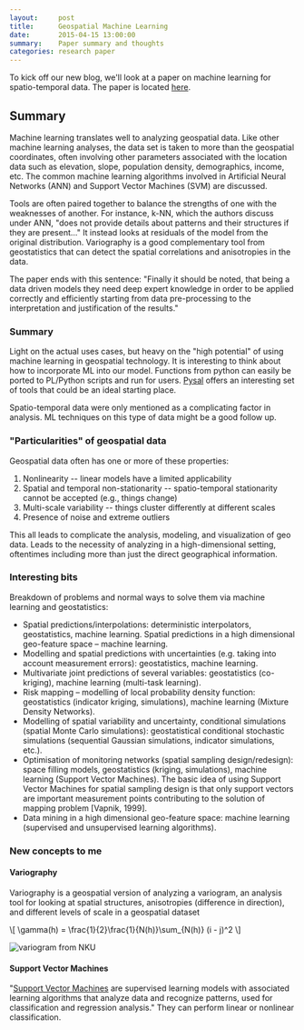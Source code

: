 ```yaml
---
layout:     post
title:      Geospatial Machine Learning
date:       2015-04-15 13:00:00
summary:    Paper summary and thoughts
categories: research paper
---
```


To kick off our new blog, we'll look at a paper on machine learning for spatio-temporal data. The paper is located [here](http://www.iemss.org/iemss2008/uploads/Main/S04-09-Kanevski_et_al-IEMSS2008.pdf).

## Summary

Machine learning translates well to analyzing geospatial data. Like other machine learning analyses, the data set is taken to more than the geospatial coordinates, often involving other parameters associated with the location data such as elevation, slope, population density, demographics, income, etc. The common machine learning algorithms involved in Artificial Neural Networks (ANN) and Support Vector Machines (SVM) are discussed.

Tools are often paired together to balance the strengths of one with the weaknesses of another. For instance, k-NN, which the authors discuss under ANN, "does not provide details about patterns and their structures if they are present..." It instead looks at residuals of the model from the original distribution. Variography is a good complementary tool from geostatistics that can detect the spatial correlations and anisotropies in the data.

The paper ends with this sentence: "Finally it should be noted, that being a data driven models they need deep expert knowledge in order to be applied correctly and efficiently starting from data pre-processing to the interpretation and justification of the results."

### Summary
Light on the actual uses cases, but heavy on the "high potential" of using machine learning in geospatial technology. It is interesting to think about how to incorporate ML into our model. Functions from python can easily be ported to PL/Python scripts and run for users. [Pysal](https://pysal.readthedocs.org/en/latest/library/spreg/ml_lag_regimes.html) offers an interesting set of tools that could be an ideal starting place.

Spatio-temporal data were only mentioned as a complicating factor in analysis. ML techniques on this type of data might be a good follow up.

### "Particularities" of geospatial data

Geospatial data often has one or more of these properties:

1. Nonlinearity -- linear models have a limited applicability
2. Spatial and temporal non-stationarity -- spatio-temporal stationarity cannot be accepted (e.g., things change)
3. Multi-scale variability -- things cluster differently at different scales
4. Presence of noise and extreme outliers

This all leads to complicate the analysis, modeling, and visualization of geo data. Leads to the necessity of analyzing in a high-dimensional setting, oftentimes including more than just the direct geographical information.

### Interesting bits

Breakdown of problems and normal ways to solve them via machine learning and geostatistics:

+ Spatial predictions/interpolations: deterministic interpolators, geostatistics, machine learning. Spatial predictions in a high dimensional geo-feature space – machine learning.
+ Modelling and spatial predictions with uncertainties (e.g. taking into account measurement errors): geostatistics, machine learning.
+ Multivariate joint predictions of several variables: geostatistics (co-kriging), machine learning (multi-task learning).
+ Risk mapping – modelling of local probability density function: geostatistics (indicator kriging, simulations), machine learning (Mixture Density Networks).
+ Modelling of spatial variability and uncertainty, conditional simulations (spatial Monte Carlo simulations): geostatistical conditional stochastic simulations (sequential Gaussian simulations, indicator simulations, etc.).
+ Optimisation of monitoring networks (spatial sampling design/redesign): space filling models, geostatistics (kriging, simulations), machine learning (Support Vector Machines). The basic idea of using Support Vector Machines for spatial sampling design is that only support vectors are important measurement points contributing to the solution of mapping problem [Vapnik, 1999].
+ Data mining in a high dimensional geo-feature space: machine learning (supervised and unsupervised learning algorithms).

### New concepts to me

#### Variography

Variography is a geospatial version of analyzing a variogram, an analysis tool for looking at spatial structures, anisotropies (difference in direction), and different levels of scale in a geospatial dataset

\\[ \gamma(h) = \frac{1}{2}\frac{1}{N(h)}\sum_{N(h)} (i - j)^2 \\]

![variogram from NKU]({{site.baseurl}}/images/variogram.gif)

#### Support Vector Machines

"[Support Vector Machines](http://en.wikipedia.org/wiki/Support_vector_machine) are supervised learning models with associated learning algorithms that analyze data and recognize patterns, used for classification and regression analysis." They can perform linear or nonlinear classification.